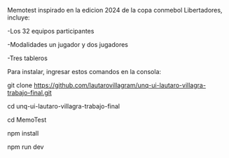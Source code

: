 Memotest inspirado en la edicion 2024 de la copa conmebol Libertadores, incluye:

-Los 32 equipos participantes

-Modalidades un jugador y dos jugadores

-Tres tableros

Para instalar, ingresar estos comandos en la consola:

git clone https://github.com/lautarovillagram/unq-ui-lautaro-villagra-trabajo-final.git

cd unq-ui-lautaro-villagra-trabajo-final

cd MemoTest

npm install

npm run dev


